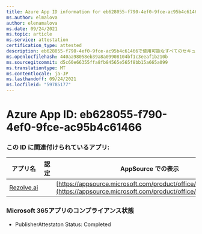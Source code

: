 ```yaml
---
title: Azure App ID information for eb628055-f790-4ef0-9fce-ac95b4c61466
ms.author: elmalova
author: elenamalova
ms.date: 09/24/2021
ms.topic: article
ms.service: attestation
certification_type: attested
description: eb628055-f790-4ef0-9fce-ac95b4c61466で使用可能なすべてのセキュリティおよびコンプライアンス情報。
ms.openlocfilehash: 440aa98058eb39a8a09908104bf1c3eeaf1b210b
ms.sourcegitcommit: d5c60e66355ffa8fb84565e565f8bb15a665a099
ms.translationtype: MT
ms.contentlocale: ja-JP
ms.lasthandoff: 09/24/2021
ms.locfileid: "59785177"
---
```

# <a name="azure-app-id-eb628055-f790-4ef0-9fce-ac95b4c61466"></a>Azure App ID: eb628055-f790-4ef0-9fce-ac95b4c61466


### <a name="apps-associated-with-this-id"></a>この ID に関連付けられているアプリ:
| **アプリ名** | **認定** | **AppSource での表示** |
|--------------|---------------|-----------------------|
| [Rezolve.ai](https://docs.microsoft.com/microsoft-365-app-certification/forward/WA200002724) |  | [https://appsource.microsoft.com/product/office/WA200002724](https://appsource.microsoft.com/product/office/WA200002724) |

### <a name="microsoft-365-app-compliance-status"></a>Microsoft 365アプリのコンプライアンス状態
- PublisherAttestaton Status: Completed

